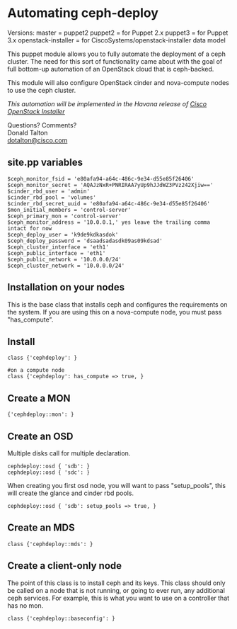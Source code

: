 Automating ceph-deploy
======================

Versions:
master = puppet2
puppet2 = for Puppet 2.x
puppet3 = for Puppet 3.x
openstack-installer = for CiscoSystems/openstack-installer data model

This puppet module allows you to fully automate the deployment of a ceph cluster. The need for this sort of functionality came about with the goal of full bottom-up automation of an OpenStack cloud that is ceph-backed.

This module will also configure OpenStack cinder and nova-compute nodes to use the ceph cluster.

*This automation will be implemented in the Havana release of [Cisco OpenStack Installer](http://docwiki.cisco.com/wiki/OpenStack:Grizzly-Multinode)*

Questions? Comments?  
Donald Talton  
dotalton@cisco.com


site.pp variables
-----------------

    $ceph_monitor_fsid = 'e80afa94-a64c-486c-9e34-d55e85f26406'
    $ceph_monitor_secret = 'AQAJzNxR+PNRIRAA7yUp9hJJdWZ3PVz242Xjiw=='
    $cinder_rbd_user = 'admin'
    $cinder_rbd_pool = 'volumes'
    $cinder_rbd_secret_uuid = 'e80afa94-a64c-486c-9e34-d55e85f26406'
    $mon_initial_members = 'control-server'
    $ceph_primary_mon = 'control-server'
    $ceph_monitor_address = '10.0.0.1,' yes leave the trailing comma intact for now
    $ceph_deploy_user = 'k9de9kdkasdok'
    $ceph_deploy_password = 'dsaadsadasdk09as09kdsad'
    $ceph_cluster_interface = 'eth1'
    $ceph_public_interface = 'eth1'
    $ceph_public_network = '10.0.0.0/24'
    $ceph_cluster_network = '10.0.0.0/24'


Installation on your nodes
--------------------------

This is the base class that installs ceph and configures the requirements on the system. If you are using this on a nova-compute node, you must pass "has_compute".


Install
-------
    class {'cephdeploy': }

    #on a compute node
    class {'cephdeploy': has_compute => true, }


Create a MON
------------

    {'cephdeploy::mon': }


Create an OSD 
-------------
Multiple disks call for multiple declaration.

    cephdeploy::osd { 'sdb': }
    cephdeploy::osd { 'sdc': }

When creating you first osd node, you will want to pass "setup_pools", this will create the glance and cinder rbd pools.

    cephdeploy::osd { 'sdb': setup_pools => true, }


Create an MDS
-------------
    class {'cephdeploy::mds': }


Create a client-only node
-------------------------

The point of this class is to install ceph and its keys. This class should only be called on a node that is not running, or going to ever run, any additional ceph services. For example, this is what you want to use on a controller that has no mon.

    class {'cephdeploy::baseconfig': }
